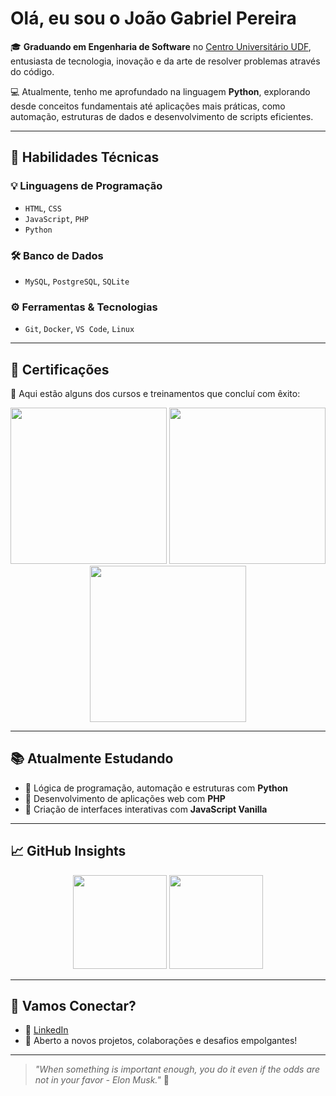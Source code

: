 #  Olá, eu sou o João Gabriel Pereira

🎓 **Graduando em Engenharia de Software** no [Centro Universitário UDF](https://www.udf.edu.br/), entusiasta de tecnologia, inovação e da arte de resolver problemas através do código.

💻 Atualmente, tenho me aprofundado na linguagem **Python**, explorando desde conceitos fundamentais até aplicações mais práticas, como automação, estruturas de dados e desenvolvimento de scripts eficientes.

---

## 🚀 Habilidades Técnicas

### 💡 Linguagens de Programação
- `HTML`, `CSS`
- `JavaScript`, `PHP`
- `Python`

### 🛠️ Banco de Dados
- `MySQL`, `PostgreSQL`, `SQLite`

### ⚙️ Ferramentas & Tecnologias
- `Git`, `Docker`, `VS Code`, `Linux`

---

## 🌟 Certificações

📜 Aqui estão alguns dos cursos e treinamentos que concluí com êxito:

<p align="center">
  <img src="https://github.com/user-attachments/assets/c25b5ddd-f69c-4f39-acbf-c90e35395da1" width="250" />
  <img src="https://github.com/user-attachments/assets/26035e8c-a8f2-412d-b821-dbd606dc8d30" width="250" />
  <img src="https://github.com/user-attachments/assets/fa00248a-3ec1-495a-ac04-e766163fdfe8" width="250" />
</p>

---

## 📚 Atualmente Estudando

- 🐍 Lógica de programação, automação e estruturas com **Python**
- 🔧 Desenvolvimento de aplicações web com **PHP**
- 🎨 Criação de interfaces interativas com **JavaScript Vanilla**

---

## 📈 GitHub Insights

<div align="center">
  <img height="150em" src="https://github-readme-stats.vercel.app/api?username=joaogbpereira&show_icons=true&theme=radical&include_all_commits=true&count_private=true" />
  <img height="150em" src="https://github-readme-stats.vercel.app/api/top-langs/?username=joaogbpereira&layout=compact&langs_count=7&theme=radical" />
</div>

---

## 🤝 Vamos Conectar?

- 🔗 [LinkedIn](https://www.linkedin.com/in/seu-perfil-aqui)  
- 💬 Aberto a novos projetos, colaborações e desafios empolgantes!

---

> _"When something is important enough, you do it even if the odds are not in your favor - Elon Musk."_ 🚀
